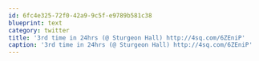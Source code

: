 ```yaml
---
id: 6fc4e325-72f0-42a9-9c5f-e9789b581c38
blueprint: text
category: twitter
title: '3rd time in 24hrs (@ Sturgeon Hall) http://4sq.com/6ZEniP'
caption: '3rd time in 24hrs (@ Sturgeon Hall) http://4sq.com/6ZEniP'
---
```


